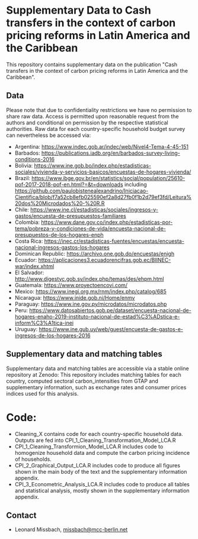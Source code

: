 # Supplementary Data to Cash transfers in the context of carbon pricing reforms in Latin America and the Caribbean 

This repository contains supplementary data on the publication "Cash transfers in the context of carbon pricing reforms in Latin America and the Caribbean".

## Data

Please note that due to confidentiality restrictions we have no permission to share raw data. Access is permitted upon reasonable request from the authors and conditional on permission by the respective statistical authorities. Raw data for each country-specific household budget survey can nevertheless be accessed via:
- Argentina: https://www.indec.gob.ar/indec/web/Nivel4-Tema-4-45-151
- Barbados: https://publications.iadb.org/en/barbados-survey-living-conditions-2016
- Bolivia: https://www.ine.gob.bo/index.php/estadisticas-sociales/vivienda-y-servicios-basicos/encuestas-de-hogares-vivienda/
- Brazil: https://www.ibge.gov.br/en/statistics/social/population/25610-pof-2017-2018-pof-en.html?=&t=downloads including https://github.com/paulobistenealexandrino/Iniciacao-Cientifica/blob/f7a52cb8efb025590ef2a8d27fb0f1b2d79ef3fd/Leitura%20dos%20Microdados%20-%20R.R
- Chile: https://www.ine.cl/estadisticas/sociales/ingresos-y-gastos/encuesta-de-presupuestos-familiares
- Colombia: https://www.dane.gov.co/index.php/estadisticas-por-tema/pobreza-y-condiciones-de-vida/encuesta-nacional-de-presupuestos-de-los-hogares-enph
- Costa Rica: https://inec.cr/estadisticas-fuentes/encuestas/encuesta-nacional-ingresos-gastos-los-hogares
- Dominican Republic: https://archivo.one.gob.do/encuestas/enigh
- Ecuador: https://aplicaciones3.ecuadorencifras.gob.ec/BIINEC-war/index.xhtml
- El Salvador: http://www.digestyc.gob.sv/index.php/temas/des/ehpm.html
- Guatemala: https://www.proyectoencovi.com/
- Mexico: https://www.inegi.org.mx/rnm/index.php/catalog/685
- Nicaragua: https://www.inide.gob.ni/Home/enmv
- Paraguay: https://www.ine.gov.py/microdatos/microdatos.php
- Peru: https://www.datosabiertos.gob.pe/dataset/encuesta-nacional-de-hogares-enaho-2019-instituto-nacional-de-estad%C3%ADstica-e-inform%C3%A1tica-inei
- Uruguay: https://www.ine.gub.uy/web/guest/encuesta-de-gastos-e-ingresos-de-los-hogares-2016

## Supplementary data and matching tables

Supplementary data and matching tables are accessible via a stable online repository at Zenodo:
This repository includes matching tables for each country, computed sectoral carbon_intensities from GTAP and supplementary information, such as exchange rates and consumer prices indices used for this analysis.

# Code:

- Cleaning_X contains code for each country-specific household data. Outputs are fed into CPI_1_Cleaning_Transformation_Model_LCA.R
- CPI_1_Cleaning_Transformion_Model_LCA.R includes code to homogenize household data and compute the carbon pricing incidence of households.
- CPI_2_Graphical_Output_LCA.R includes code to produce all figures shown in the main body of the text and the supplementary information appendix.
- CPI_3_Econometric_Analysis_LCA.R includes code to produce all tables and statistical analysis, mostly shown in the supplementary information appendix.

## Contact
- Leonard Missbach, missbach@mcc-berlin.net
